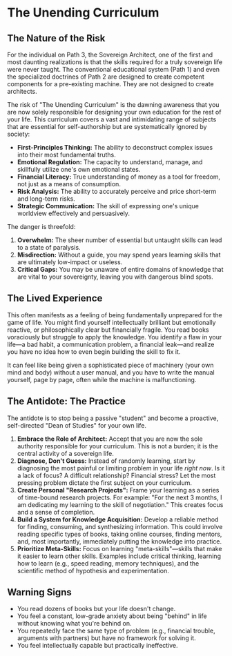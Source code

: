 
# The Unending Curriculum

## The Nature of the Risk

For the individual on Path 3, the Sovereign Architect, one of the first and most daunting realizations is that the skills required for a truly sovereign life were never taught. The conventional educational system (Path 1) and even the specialized doctrines of Path 2 are designed to create competent components for a pre-existing machine. They are not designed to create architects.

The risk of "The Unending Curriculum" is the dawning awareness that you are now solely responsible for designing your own education for the rest of your life. This curriculum covers a vast and intimidating range of subjects that are essential for self-authorship but are systematically ignored by society:

*   **First-Principles Thinking:** The ability to deconstruct complex issues into their most fundamental truths.
*   **Emotional Regulation:** The capacity to understand, manage, and skillfully utilize one's own emotional states.
*   **Financial Literacy:** True understanding of money as a tool for freedom, not just as a means of consumption.
*   **Risk Analysis:** The ability to accurately perceive and price short-term and long-term risks.
*   **Strategic Communication:** The skill of expressing one's unique worldview effectively and persuasively.

The danger is threefold:
1.  **Overwhelm:** The sheer number of essential but untaught skills can lead to a state of paralysis.
2.  **Misdirection:** Without a guide, you may spend years learning skills that are ultimately low-impact or useless.
3.  **Critical Gaps:** You may be unaware of entire domains of knowledge that are vital to your sovereignty, leaving you with dangerous blind spots.

## The Lived Experience

This often manifests as a feeling of being fundamentally unprepared for the game of life. You might find yourself intellectually brilliant but emotionally reactive, or philosophically clear but financially fragile. You read books voraciously but struggle to apply the knowledge. You identify a flaw in your life—a bad habit, a communication problem, a financial leak—and realize you have no idea how to even begin building the skill to fix it.

It can feel like being given a sophisticated piece of machinery (your own mind and body) without a user manual, and you have to write the manual yourself, page by page, often while the machine is malfunctioning.

## The Antidote: The Practice

The antidote is to stop being a passive "student" and become a proactive, self-directed "Dean of Studies" for your own life.

1.  **Embrace the Role of Architect:** Accept that you are now the sole authority responsible for your curriculum. This is not a burden; it is the central activity of a sovereign life.
2.  **Diagnose, Don't Guess:** Instead of randomly learning, start by diagnosing the most painful or limiting problem in your life *right now*. Is it a lack of focus? A difficult relationship? Financial stress? Let the most pressing problem dictate the first subject on your curriculum.
3.  **Create Personal "Research Projects":** Frame your learning as a series of time-bound research projects. For example: "For the next 3 months, I am dedicating my learning to the skill of negotiation." This creates focus and a sense of completion.
4.  **Build a System for Knowledge Acquisition:** Develop a reliable method for finding, consuming, and synthesizing information. This could involve reading specific types of books, taking online courses, finding mentors, and, most importantly, immediately putting the knowledge into practice.
5.  **Prioritize Meta-Skills:** Focus on learning "meta-skills"—skills that make it easier to learn other skills. Examples include critical thinking, learning how to learn (e.g., speed reading, memory techniques), and the scientific method of hypothesis and experimentation.

## Warning Signs

*   You read dozens of books but your life doesn't change.
*   You feel a constant, low-grade anxiety about being "behind" in life without knowing what you're behind on.
*   You repeatedly face the same type of problem (e.g., financial trouble, arguments with partners) but have no framework for solving it.
*   You feel intellectually capable but practically ineffective.
